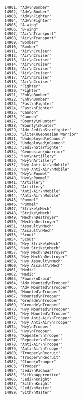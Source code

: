 ﻿```text
14901, "Adv\nBomber"
14902, "Adv\nBomber"
14903, "Adv\nFighter"
14904, "Adv\nFighter"
14905, "A-wing"
14906, "B-wing"
14907, "Air\nTransport"
14908, "Air\nTransport"
14909, "Bomber"
14910, "Bomber"
14911, "Air\nCruiser"
14912, "Air\nCruiser"
14913, "Air\nCruiser"
14914, "Air\nCruiser"
14915, "Air\nCruiser"
14916, "Air\nCruiser"
14917, "Air\nCruiser"
14918, "Air\nCruiser"
14919, "Fighter"
14920, "Fighter"
14921, "Enh\nBomber"
14922, "Enh\nBomber"
14923, "Fast\nFighter"
14924, "Fast\nFighter"
14925, "Cannon"
14926, "Cannon"
14927, "Bounty\nHunter"
14928, "Bounty\nHunter"
14929, "Adv Jedi\nStarfighter"
14930, "Elite\nGeonosian Warrior"
14931, "Undeployed\nCannon"
14932, "Undeployed\nCannon"
14933, "Jedi\nStarfighter"
14934, "Geonosian\nWarrior"
14935, "Hvy\nArtillery"
14936, "Hvy\nArtillery"
14937, "Hvy Anti-Air\nMobile"
14938, "Hvy Anti-Air\nMobile"
14939, "Hvy\nPummel"
14940, "Hvy\nPummel"
14941, "Artillery"
14942, "Artillery"
14943, "Anti-Air\nMobile"
14944, "Anti-Air\nMobile"
14945, "Pummel"
14946, "Pummel"
14947, "Strike\nMech"
14948, "Strike\nMech"
14949, "Mech\nDestroyer"
14950, "Mech\nDestroyer"
14951, "Assault\nMech"
14952, "Assault\nMech"
14953, "Scout"
14954, "Scout"
14955, "Hvy Strike\nMech"
14956, "Hvy Strike\nMech"
14957, "Hvy Mech\nDestroyer"
14958, "Hvy Mech\nDestroyer"
14959, "Hvy Assault\nMech"
14960, "Hvy Assault\nMech"
14961, "Medic"
14962, "Medic"
14963, "Power\nDroid"
14964, "Adv Mounted\nTrooper"
14965, "Adv Mounted\nTrooper"
14966, "Mounted\nTrooper"
14967, "Mounted\nTrooper"
14968, "Grenade\nTrooper"
14969, "Grenade\nTrooper"
14970, "Hvy Mounted\nTrooper"
14971, "Hvy Mounted\nTrooper"
14972, "Hvy Anti-Air\nTrooper"
14973, "Hvy Anti-Air\nTrooper"
14974, "Hvy\nTrooper"
14975, "Hvy\nTrooper"
14976, "Repeater\nTrooper"
14977, "Repeater\nTrooper"
14978, "Anti-Air\nTrooper"
14979, "Anti-Air\nTrooper"
14980, "Trooper\nRecruit"
14981, "Trooper\nRecruit"
14982, "Clone\nTrooper"
14983, "Trooper"
14984, "Jedi\nPadawan"
14985, "Sith\nApprentice"
14986, "Jedi\nKnight"
14987, "Sith\nKnight"
14988, "Jedi\nMaster"
14989, "Sith\nMaster"
```